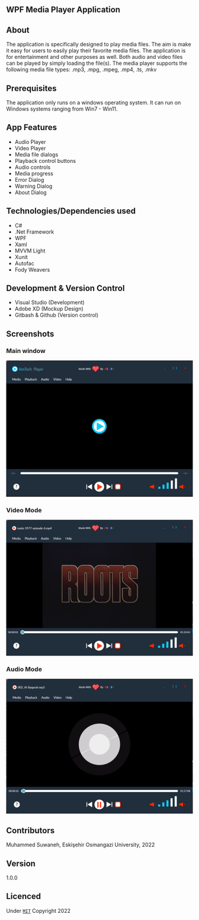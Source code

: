 ﻿## WPF Media Player Application

## About 

The application is specifically designed to play media files. The aim is make it easy for 
users to easily play their favorite media files. The application is for entertainment and 
other purposes as well. Both audio and  video files can be played by simply loading the file(s). 
The media player supports the following media file types: .mp3, .mpg, .mpeg, .mp4, .ts, .mkv

## Prerequisites

The application only runs on a windows operating system. It can run on Windows systems ranging from 
Win7 - Win11. 

## App Features

- Audio Player
- Video Player
- Media file dialogs
- Playback control buttons
- Audio controls
- Media progress
- Error Dialog
- Warning Dialog
- About Dialog

## Technologies/Dependencies used

- C#
- .Net Framework
- WPF 
- Xaml
- MVVM Light
- Xunit
- Autofac 
- Fody Weavers 

## Development & Version Control

- Visual Studio (Development)
- Adobe XD (Mockup Design)
- Gitbash & Github (Version control)

## Screenshots

### Main window 
![Screenshot](Screenshots/mainWindow.png)

### Video Mode
![Screenshot](Screenshots/videoMode.png)

### Audio Mode
![Screenshot](Screenshots/audioMode.png)


## Contributors
Muhammed Suwaneh, Eskişehir Osmangazi University, 2022

## Version 
1.0.0

## Licenced 
Under [`MIT`](LICENSE) Copyright 2022  


